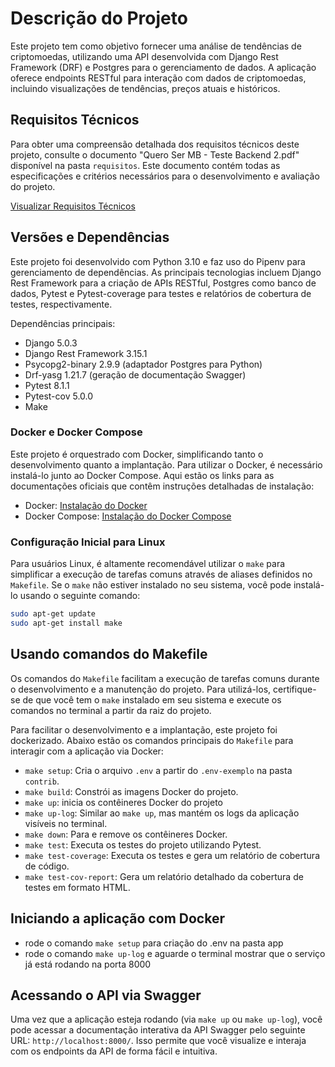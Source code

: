 # Descrição do Projeto

Este projeto tem como objetivo fornecer uma análise de tendências de criptomoedas, utilizando uma API desenvolvida com Django Rest Framework (DRF) e Postgres para o gerenciamento de dados.
A aplicação oferece endpoints RESTful para interação com dados de criptomoedas, incluindo visualizações de tendências, preços atuais e históricos.

## Requisitos Técnicos

Para obter uma compreensão detalhada dos requisitos técnicos deste projeto, consulte o documento "Quero Ser MB - Teste Backend 2.pdf" disponível na pasta `requisitos`. Este documento contém todas as especificações e critérios necessários para o desenvolvimento e avaliação do projeto.

[Visualizar Requisitos Técnicos](requisitos/Quero%20Ser%20MB%20-%20Teste%20Backend%202.pdf)


## Versões e Dependências

Este projeto foi desenvolvido com Python 3.10 e faz uso do Pipenv para gerenciamento de dependências. As principais tecnologias incluem Django Rest Framework para a criação de APIs RESTful, Postgres como banco de dados, Pytest e Pytest-coverage para testes e relatórios de cobertura de testes, respectivamente.

Dependências principais:
- Django 5.0.3
- Django Rest Framework 3.15.1
- Psycopg2-binary 2.9.9 (adaptador Postgres para Python)
- Drf-yasg 1.21.7 (geração de documentação Swagger)
- Pytest 8.1.1
- Pytest-cov 5.0.0
- Make

### Docker e Docker Compose

Este projeto é orquestrado com Docker, simplificando tanto o desenvolvimento quanto a implantação. Para utilizar o Docker, é necessário instalá-lo junto ao Docker Compose. Aqui estão os links para as documentações oficiais que contêm instruções detalhadas de instalação:

- Docker: [Instalação do Docker](https://docs.docker.com/engine/install/)
- Docker Compose: [Instalação do Docker Compose](https://docs.docker.com/compose/install/)

### Configuração Inicial para Linux

Para usuários Linux, é altamente recomendável utilizar o `make` para simplificar a execução de tarefas comuns através de aliases definidos no `Makefile`. Se o `make` não estiver instalado no seu sistema, você pode instalá-lo usando o seguinte comando:

```bash
sudo apt-get update
sudo apt-get install make
```
## Usando comandos do Makefile

Os comandos do `Makefile` facilitam a execução de tarefas comuns durante o desenvolvimento e a manutenção do projeto. Para utilizá-los, certifique-se de que você tem o `make` instalado em seu sistema e execute os comandos no terminal a partir da raiz do projeto.

Para facilitar o desenvolvimento e a implantação, este projeto foi dockerizado. Abaixo estão os comandos principais do `Makefile` para interagir com a aplicação via Docker:

- `make setup`: Cria o arquivo `.env` a partir do `.env-exemplo` na pasta `contrib`.
- `make build`: Constrói as imagens Docker do projeto.
- `make up`: inicia os contêineres Docker do projeto
- `make up-log`: Similar ao `make up`, mas mantém os logs da aplicação visíveis no terminal.
- `make down`: Para e remove os contêineres Docker.
- `make test`: Executa os testes do projeto utilizando Pytest.
- `make test-coverage`: Executa os testes e gera um relatório de cobertura de código.
- `make test-cov-report`: Gera um relatório detalhado da cobertura de testes em formato HTML.


## Iniciando a aplicação com Docker
- rode o comando `make setup` para criação do .env na pasta app
- rode o comando `make up-log` e aguarde o terminal mostrar que o serviço já está rodando na porta 8000


## Acessando o API via Swagger

Uma vez que a aplicação esteja rodando (via `make up` ou `make up-log`), você pode acessar a documentação interativa da API Swagger pelo seguinte URL: `http://localhost:8000/`.
Isso permite que você visualize e interaja com os endpoints da API de forma fácil e intuitiva.

